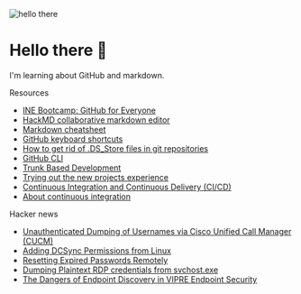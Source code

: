 ![hello there](https://www.ladbible.com/cdn-cgi/image/width=1200,quality=70,format=jpeg,fit=contain,dpr=1/https%3A%2F%2Fs3-images.ladbible.com%2Fs3%2Fcontent%2F792a2e626064e5c4ac1f3b781931ae1b.png)
# Hello there 👋

I'm learning about GitHub and markdown.

Resources
* [INE Bootcamp: GitHub for Everyone](https://my.ine.com/bootcamps/a8897eda-4c14-464b-b40a-0b6aaf25afa7)
* [HackMD collaborative markdown editor](https://hackmd.io/)
* [Markdown cheatsheet](https://www.markdownguide.org/cheat-sheet/)
* [GitHub keyboard shortcuts](https://docs.github.com/en/get-started/using-github/keyboard-shortcuts)
* [How to get rid of .DS_Store files in git repositories](https://code.likeagirl.io/how-to-get-rid-of-ds-store-and-node-modules-in-git-repositories-d37b8a391247)
* [GitHub CLI](https://cli.github.com)
* [Trunk Based Development](https://trunkbaseddevelopment.com)
* [Trying out the new projects experience](https://docs.github.com/en/issues/trying-out-the-new-projects-experience)
* [Continuous Integration and Continuous Delivery (CI/CD)](https://resources.github.com/ci-cd/)
* [About continuous integration](https://docs.github.com/en/actions/automating-builds-and-tests/about-continuous-integration)

Hacker news
<!--START_SECTION:feed-->
* [Unauthenticated Dumping of Usernames via Cisco Unified Call Manager (CUCM)](https:&#x2F;&#x2F;www.n00py.io&#x2F;2022&#x2F;01&#x2F;unauthenticated-dumping-of-usernames-via-cisco-unified-call-manager-cucm&#x2F;)
* [Adding DCSync Permissions from Linux](https:&#x2F;&#x2F;www.n00py.io&#x2F;2022&#x2F;01&#x2F;adding-dcsync-permissions-from-linux&#x2F;)
* [Resetting Expired Passwords Remotely](https:&#x2F;&#x2F;www.n00py.io&#x2F;2021&#x2F;09&#x2F;resetting-expired-passwords-remotely&#x2F;)
* [Dumping Plaintext RDP credentials from svchost.exe](https:&#x2F;&#x2F;www.n00py.io&#x2F;2021&#x2F;05&#x2F;dumping-plaintext-rdp-credentials-from-svchost-exe&#x2F;)
* [The Dangers of Endpoint Discovery in VIPRE Endpoint Security](https:&#x2F;&#x2F;www.n00py.io&#x2F;2020&#x2F;12&#x2F;the-dangers-of-endpoint-discovery-in-vipre-endpoint-security&#x2F;)
<!--END_SECTION:feed-->

<!--
**mattbogenberger/mattbogenberger** is a ✨ _special_ ✨ repository because its `README.md` (this file) appears on your GitHub profile.

Here are some ideas to get you started:

- 🔭 I’m currently working on ...
- 🌱 I’m currently learning ...
- 👯 I’m looking to collaborate on ...
- 🤔 I’m looking for help with ...
- 💬 Ask me about ...
- 📫 How to reach me: ...
- 😄 Pronouns: ...
- ⚡ Fun fact: ...
-->
